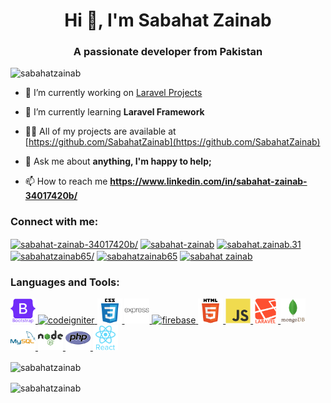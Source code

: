 <h1 align="center">Hi 👋, I'm Sabahat Zainab</h1>
<h3 align="center">A passionate developer from Pakistan</h3>

<p align="left"> <img src="https://komarev.com/ghpvc/?username=sabahatzainab&label=Profile%20views&color=0e75b6&style=flat" alt="sabahatzainab" /> </p>

- 🔭 I’m currently working on [Laravel Projects](https://gitlab.com/adeeb_qambrani0312/School-Management)

- 🌱 I’m currently learning **Laravel Framework**

- 👨‍💻 All of my projects are available at [https://github.com/SabahatZainab](https://github.com/SabahatZainab)

- 💬 Ask me about **anything, I'm happy to help;**

- 📫 How to reach me **https://www.linkedin.com/in/sabahat-zainab-34017420b/**

<h3 align="left">Connect with me:</h3>
<p align="left">
<a href="https://linkedin.com/in/sabahat-zainab-34017420b/" target="blank"><img align="center" src="https://raw.githubusercontent.com/rahuldkjain/github-profile-readme-generator/master/src/images/icons/Social/linked-in-alt.svg" alt="sabahat-zainab-34017420b/" height="30" width="40" /></a>
<a href="https://stackoverflow.com/users/sabahat-zainab" target="blank"><img align="center" src="https://raw.githubusercontent.com/rahuldkjain/github-profile-readme-generator/master/src/images/icons/Social/stack-overflow.svg" alt="sabahat-zainab" height="30" width="40" /></a>
<a href="https://fb.com/sabahat.zainab.31" target="blank"><img align="center" src="https://raw.githubusercontent.com/rahuldkjain/github-profile-readme-generator/master/src/images/icons/Social/facebook.svg" alt="sabahat.zainab.31" height="30" width="40" /></a>
<a href="https://instagram.com/sabahatzainab65/" target="blank"><img align="center" src="https://raw.githubusercontent.com/rahuldkjain/github-profile-readme-generator/master/src/images/icons/Social/instagram.svg" alt="sabahatzainab65/" height="30" width="40" /></a>
<a href="https://medium.com/sabahatzainab65" target="blank"><img align="center" src="https://raw.githubusercontent.com/rahuldkjain/github-profile-readme-generator/master/src/images/icons/Social/medium.svg" alt="sabahatzainab65" height="30" width="40" /></a>
<a href="https://www.hackerrank.com/sabahat zainab" target="blank"><img align="center" src="https://raw.githubusercontent.com/rahuldkjain/github-profile-readme-generator/master/src/images/icons/Social/hackerrank.svg" alt="sabahat zainab" height="30" width="40" /></a>
</p>

<h3 align="left">Languages and Tools:</h3>
<p align="left"> <a href="https://getbootstrap.com" target="_blank" rel="noreferrer"> <img src="https://raw.githubusercontent.com/devicons/devicon/master/icons/bootstrap/bootstrap-plain-wordmark.svg" alt="bootstrap" width="40" height="40"/> </a> <a href="https://codeigniter.com" target="_blank" rel="noreferrer"> <img src="https://cdn.worldvectorlogo.com/logos/codeigniter.svg" alt="codeigniter" width="40" height="40"/> </a> <a href="https://www.w3schools.com/css/" target="_blank" rel="noreferrer"> <img src="https://raw.githubusercontent.com/devicons/devicon/master/icons/css3/css3-original-wordmark.svg" alt="css3" width="40" height="40"/> </a> <a href="https://expressjs.com" target="_blank" rel="noreferrer"> <img src="https://raw.githubusercontent.com/devicons/devicon/master/icons/express/express-original-wordmark.svg" alt="express" width="40" height="40"/> </a> <a href="https://firebase.google.com/" target="_blank" rel="noreferrer"> <img src="https://www.vectorlogo.zone/logos/firebase/firebase-icon.svg" alt="firebase" width="40" height="40"/> </a> <a href="https://www.w3.org/html/" target="_blank" rel="noreferrer"> <img src="https://raw.githubusercontent.com/devicons/devicon/master/icons/html5/html5-original-wordmark.svg" alt="html5" width="40" height="40"/> </a> <a href="https://developer.mozilla.org/en-US/docs/Web/JavaScript" target="_blank" rel="noreferrer"> <img src="https://raw.githubusercontent.com/devicons/devicon/master/icons/javascript/javascript-original.svg" alt="javascript" width="40" height="40"/> </a> <a href="https://laravel.com/" target="_blank" rel="noreferrer"> <img src="https://raw.githubusercontent.com/devicons/devicon/master/icons/laravel/laravel-plain-wordmark.svg" alt="laravel" width="40" height="40"/> </a> <a href="https://www.mongodb.com/" target="_blank" rel="noreferrer"> <img src="https://raw.githubusercontent.com/devicons/devicon/master/icons/mongodb/mongodb-original-wordmark.svg" alt="mongodb" width="40" height="40"/> </a> <a href="https://www.mysql.com/" target="_blank" rel="noreferrer"> <img src="https://raw.githubusercontent.com/devicons/devicon/master/icons/mysql/mysql-original-wordmark.svg" alt="mysql" width="40" height="40"/> </a> <a href="https://nodejs.org" target="_blank" rel="noreferrer"> <img src="https://raw.githubusercontent.com/devicons/devicon/master/icons/nodejs/nodejs-original-wordmark.svg" alt="nodejs" width="40" height="40"/> </a> <a href="https://www.php.net" target="_blank" rel="noreferrer"> <img src="https://raw.githubusercontent.com/devicons/devicon/master/icons/php/php-original.svg" alt="php" width="40" height="40"/> </a> <a href="https://reactjs.org/" target="_blank" rel="noreferrer"> <img src="https://raw.githubusercontent.com/devicons/devicon/master/icons/react/react-original-wordmark.svg" alt="react" width="40" height="40"/> </a> </p>

<p><img align="center" src="https://github-readme-stats.vercel.app/api/top-langs?username=sabahatzainab&show_icons=true&locale=en&layout=compact" alt="sabahatzainab" /></p>

<p><img align="center" src="https://github-readme-streak-stats.herokuapp.com/?user=sabahatzainab&" alt="sabahatzainab" /></p>

